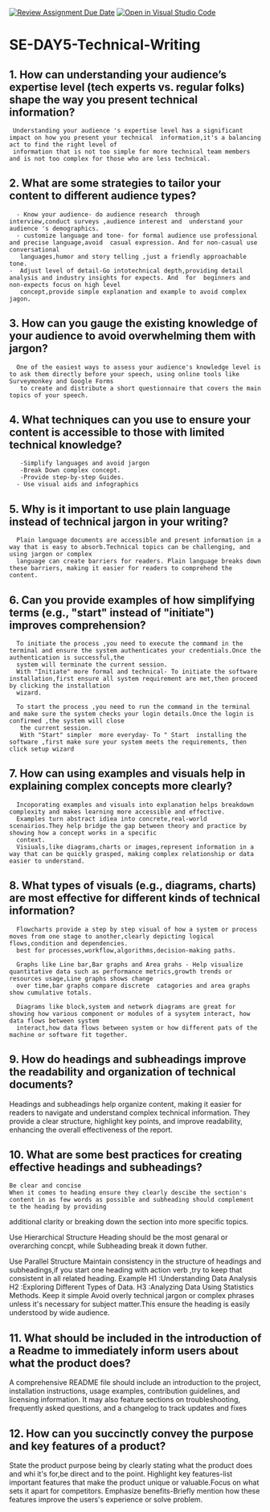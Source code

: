 [![Review Assignment Due Date](https://classroom.github.com/assets/deadline-readme-button-22041afd0340ce965d47ae6ef1cefeee28c7c493a6346c4f15d667ab976d596c.svg)](https://classroom.github.com/a/zsAR-pyY)
[![Open in Visual Studio Code](https://classroom.github.com/assets/open-in-vscode-2e0aaae1b6195c2367325f4f02e2d04e9abb55f0b24a779b69b11b9e10269abc.svg)](https://classroom.github.com/online_ide?assignment_repo_id=18533553&assignment_repo_type=AssignmentRepo)
# SE-DAY5-Technical-Writing
## 1. How can understanding your audience’s expertise level (tech experts vs. regular folks) shape the way you present technical information?

     Understanding your audience 's expertise level has a significant impact on how you present your technical  information,it's a balancing act to find the right level of 
     information that is not too simple for more technical team members and is not too complex for those who are less technical.
     
## 2. What are some strategies to tailor your content to different audience types?

      - Know your audience- do audience research  through interview,conduct surveys ,audience interest and  understand your audience 's demographics.
      - customize language and tone- for formal audience use professional  and precise language,avoid  casual expression. And for non-casual use conversational 
       languages,humor and story telling ,just a friendly approachable tone.
    -  Adjust level of detail-Go intotechnical depth,providing detail analysis and industry insights for expects. And  for  beginners and non-expects focus on high level 
       concept,provide simple explanation and example to avoid complex jagon.
  
## 3. How can you gauge the existing knowledge of your audience to avoid overwhelming them with jargon?

      One of the easiest ways to assess your audience's knowledge level is to ask them directly before your speech, using online tools like Surveymonkey and Google Forms 
       to create and distribute a short questionnaire that covers the main topics of your speech.
       
## 4.  What techniques can you use to ensure your content is accessible to those with limited technical knowledge?

       -Simplify languages and avoid jargon
       -Break Down complex concept.
       -Provide step-by-step Guides.
      - Use visual aids and infographics
      
## 5. Why is it important to use plain language instead of technical jargon in your writing?

      Plain language documents are accessible and present information in a way that is easy to absorb.Technical topics can be challenging, and using jargon or complex 
      language can create barriers for readers. Plain language breaks down these barriers, making it easier for readers to comprehend the content.

## 6. Can you provide examples of how simplifying terms (e.g., "start" instead of "initiate") improves comprehension?

      To initiate the process ,you need to execute the command in the terminal and ensure the system authenticates your credentials.Once the authentication is successful,the 
      system will terminate the current session.
      With "Initiate" more formal and technical- To initiate the software installation,first ensure all system requirement are met,then proceed by clicking the installation 
      wizard.
      
      To start the process ,you need to run the command in the terminal and make sure the system checks your login details.Once the login is confirmed ,the system will close 
       the current session.
       With "Start" simpler  more everyday- To " Start  installing the software ,first make sure your system meets the requirements, then click setup wizard       

## 7. How can using examples and visuals help in explaining complex concepts more clearly?

      Incoporating examples and visuals into explanation helps breakdown complexity and makes learning more accessible and effective.
      Examples turn abstract idiea into concrete,real-world scenairios.They help bridge the gap between theory and practice by showing how a concept works in a specific 
      context.
      Visiuals,like diagrams,charts or images,represent information in a way that can be quickly grasped, making complex relationship or data easier to understand.

## 8. What types of visuals (e.g., diagrams, charts) are most effective for different kinds of technical information?

      Flowcharts provide a step by step visual of how a system or process  moves from one stage to another,clearly depicting logical flows,condition and dependencies.
      best for processes,workflow,algorithms,decision-making paths.
      
      Graphs like Line bar,Bar graphs and Area grahs - Help visualize quantitative data such as performance metrics,growth trends or resources usage,Line graphs shows change 
      over time,bar graphs compare discrete  catagories and area graphs show cumulative totals.
      
      Diagrams like block,system and network diagrams are great for showing how various component or modules of a sysytem interact, how data flows between system 
      interact,how data flows between system or how different pats of the machine or software fit together.
    
## 9.  How do headings and subheadings improve the readability and organization of technical documents?

  Headings and subheadings help organize content, making it easier for readers to navigate and understand complex technical information. They provide a clear structure, 
  highlight key points, and improve readability, enhancing the overall effectiveness of the report.      

## 10. What are some best practices for creating effective headings and subheadings?

    Be clear and concise
    When it comes to heading ensure they clearly descibe the section's content in as few words as possible and subheading should complement te the heading by providing 
   additional clarity or breaking down the section into more specific topics.
   
   Use Hierarchical Structure
   Heading should be the most genaral or overarching concpt, while Subheading break it down futher.
   
  Use Parallel Structure
  Maintain consistency in the structure of headings and subheadings,if you start one heading with action verb ,try to keep that consistent in all related heading.
  Example H1 :Understanding Data Analysis
          H2 :Exploring Different Types of Data.
          H3 :Analyzing Data Using Statistics Methods.
 Keep it simple
 Avoid overly technical jargon or complex phrases unless it's necessary for subject matter.This ensure the heading is easily understood by wide audience.

## 11. What should be included in the introduction of a Readme to immediately inform users about what the product does?

   A comprehensive README file should include an introduction to the project, installation instructions, usage examples, contribution guidelines, and licensing information. 
 It may also feature sections on troubleshooting, frequently asked questions, and a changelog to track updates and fixes
 
## 12. How can you succinctly convey the purpose and key features of a product?

 State the product purpose  being by clearly stating what the product does and whi it's for,be direct and to the point.
 Highlight key features-list important features that make the product unique or valuable.Focus on what sets it apart for competitors.
 Emphasize benefits-Briefly mention how these features improve the users's experience or solve problem.
 
 
